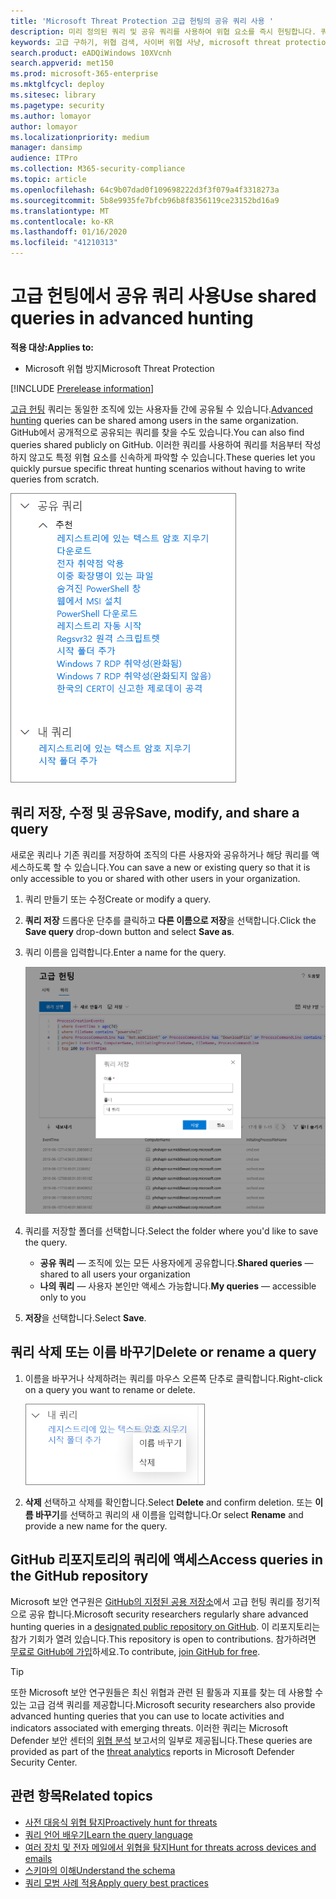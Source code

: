```yaml
---
title: 'Microsoft Threat Protection 고급 헌팅의 공유 쿼리 사용 '
description: 미리 정의된 쿼리 및 공유 쿼리를 사용하여 위협 요소를 즉시 헌팅합니다. 쿼리를 공용 또는 조직에 공유합니다.
keywords: 고급 구하기, 위협 검색, 사이버 위협 사냥, microsoft threat protection, microsoft 365, mtp, m365, 검색, 쿼리, 원격 분석, 사용자 지정 감지, 스키마, kusto, github 리포지토리, 내 쿼리, 공유 쿼리
search.product: eADQiWindows 10XVcnh
search.appverid: met150
ms.prod: microsoft-365-enterprise
ms.mktglfcycl: deploy
ms.sitesec: library
ms.pagetype: security
ms.author: lomayor
author: lomayor
ms.localizationpriority: medium
manager: dansimp
audience: ITPro
ms.collection: M365-security-compliance
ms.topic: article
ms.openlocfilehash: 64c9b07dad0f109698222d3f3f079a4f3318273a
ms.sourcegitcommit: 5b8e9935fe7bfcb96b8f8356119ce23152bd16a9
ms.translationtype: MT
ms.contentlocale: ko-KR
ms.lasthandoff: 01/16/2020
ms.locfileid: "41210313"
---
```

# <a name="use-shared-queries-in-advanced-hunting"></a><span data-ttu-id="bf253-105">고급 헌팅에서 공유 쿼리 사용</span><span class="sxs-lookup"><span data-stu-id="bf253-105">Use shared queries in advanced hunting</span></span>

<span data-ttu-id="bf253-106">**적용 대상:**</span><span class="sxs-lookup"><span data-stu-id="bf253-106">**Applies to:**</span></span>
- <span data-ttu-id="bf253-107">Microsoft 위협 방지</span><span class="sxs-lookup"><span data-stu-id="bf253-107">Microsoft Threat Protection</span></span>

[!INCLUDE [Prerelease information](../includes/prerelease.md)]

<span data-ttu-id="bf253-108">[고급 헌팅](advanced-hunting-overview.md) 쿼리는 동일한 조직에 있는 사용자들 간에 공유될 수 있습니다.</span><span class="sxs-lookup"><span data-stu-id="bf253-108">[Advanced hunting](advanced-hunting-overview.md) queries can be shared among users in the same organization.</span></span> <span data-ttu-id="bf253-109">GitHub에서 공개적으로 공유되는 쿼리를 찾을 수도 있습니다.</span><span class="sxs-lookup"><span data-stu-id="bf253-109">You can also find queries shared publicly on GitHub.</span></span> <span data-ttu-id="bf253-110">이러한 쿼리를 사용하여 쿼리를 처음부터 작성하지 않고도 특정 위협 요소를 신속하게 파악할 수 있습니다.</span><span class="sxs-lookup"><span data-stu-id="bf253-110">These queries let you quickly pursue specific threat hunting scenarios without having to write queries from scratch.</span></span>

![공유 쿼리 이미지](../images/advanced-hunting-shared-queries.png)

## <a name="save-modify-and-share-a-query"></a><span data-ttu-id="bf253-112">쿼리 저장, 수정 및 공유</span><span class="sxs-lookup"><span data-stu-id="bf253-112">Save, modify, and share a query</span></span>
<span data-ttu-id="bf253-113">새로운 쿼리나 기존 쿼리를 저장하여 조직의 다른 사용자와 공유하거나 해당 쿼리를 액세스하도록 할 수 있습니다.</span><span class="sxs-lookup"><span data-stu-id="bf253-113">You can save a new or existing query so that it is only accessible to you or shared with other users in your organization.</span></span> 

1. <span data-ttu-id="bf253-114">쿼리 만들기 또는 수정</span><span class="sxs-lookup"><span data-stu-id="bf253-114">Create or modify a query.</span></span> 

2. <span data-ttu-id="bf253-115">**쿼리 저장** 드롭다운 단추를 클릭하고 **다른 이름으로 저장**을 선택합니다.</span><span class="sxs-lookup"><span data-stu-id="bf253-115">Click the **Save query** drop-down button and select **Save as**.</span></span>
    
3. <span data-ttu-id="bf253-116">쿼리 이름을 입력합니다.</span><span class="sxs-lookup"><span data-stu-id="bf253-116">Enter a name for the query.</span></span> 

   ![쿼리 저장의 이미지](../images/advanced-hunting-save-query.png)

4. <span data-ttu-id="bf253-118">쿼리를 저장할 폴더를 선택합니다.</span><span class="sxs-lookup"><span data-stu-id="bf253-118">Select the folder where you'd like to save the query.</span></span>
    - <span data-ttu-id="bf253-119">**공유 쿼리** — 조직에 있는 모든 사용자에게 공유합니다.</span><span class="sxs-lookup"><span data-stu-id="bf253-119">**Shared queries** — shared to all users your organization</span></span>
    - <span data-ttu-id="bf253-120">**나의 쿼리** — 사용자 본인만 액세스 가능합니다.</span><span class="sxs-lookup"><span data-stu-id="bf253-120">**My queries** — accessible only to you</span></span>
    
5. <span data-ttu-id="bf253-121">**저장**을 선택합니다.</span><span class="sxs-lookup"><span data-stu-id="bf253-121">Select **Save**.</span></span> 

## <a name="delete-or-rename-a-query"></a><span data-ttu-id="bf253-122">쿼리 삭제 또는 이름 바꾸기</span><span class="sxs-lookup"><span data-stu-id="bf253-122">Delete or rename a query</span></span>
1. <span data-ttu-id="bf253-123">이름을 바꾸거나 삭제하려는 쿼리를 마우스 오른쪽 단추로 클릭합니다.</span><span class="sxs-lookup"><span data-stu-id="bf253-123">Right-click on a query you want to rename or delete.</span></span>

    ![쿼리 삭제의 이미지](../images/advanced_hunting_delete_rename.png)

2. <span data-ttu-id="bf253-125">**삭제** 선택하고 삭제를 확인합니다.</span><span class="sxs-lookup"><span data-stu-id="bf253-125">Select **Delete** and confirm deletion.</span></span> <span data-ttu-id="bf253-126">또는 **이름 바꾸기**를 선택하고 쿼리의 새 이름을 입력합니다.</span><span class="sxs-lookup"><span data-stu-id="bf253-126">Or select **Rename** and provide a new name for the query.</span></span>

## <a name="access-queries-in-the-github-repository"></a><span data-ttu-id="bf253-127">GitHub 리포지토리의 쿼리에 액세스</span><span class="sxs-lookup"><span data-stu-id="bf253-127">Access queries in the GitHub repository</span></span>  
<span data-ttu-id="bf253-128">Microsoft 보안 연구원은 [GitHub의 지정된 공용 저장소](https://github.com/microsoft/MTP-AHQ)에서 고급 헌팅 쿼리를 정기적으로 공유 합니다.</span><span class="sxs-lookup"><span data-stu-id="bf253-128">Microsoft security researchers regularly share advanced hunting queries in a [designated public repository on GitHub](https://github.com/microsoft/MTP-AHQ).</span></span> <span data-ttu-id="bf253-129">이 리포지토리는 참가 기회가 열려 있습니다.</span><span class="sxs-lookup"><span data-stu-id="bf253-129">This repository is open to contributions.</span></span> <span data-ttu-id="bf253-130">참가하려면 [무료로 GitHub에 가입](https://github.com/)하세요.</span><span class="sxs-lookup"><span data-stu-id="bf253-130">To contribute, [join GitHub for free](https://github.com/).</span></span>

>[!tip]
><span data-ttu-id="bf253-131">또한 Microsoft 보안 연구원들은 최신 위협과 관련 된 활동과 지표를 찾는 데 사용할 수 있는 고급 검색 쿼리를 제공합니다.</span><span class="sxs-lookup"><span data-stu-id="bf253-131">Microsoft security researchers also provide advanced hunting queries that you can use to locate activities and indicators associated with emerging threats.</span></span> <span data-ttu-id="bf253-132">이러한 쿼리는 Microsoft Defender 보안 센터의 [위협 분석](https://docs.microsoft.com/windows/security/threat-protection/microsoft-defender-atp/threat-analytics) 보고서의 일부로 제공됩니다.</span><span class="sxs-lookup"><span data-stu-id="bf253-132">These queries are provided as part of the [threat analytics](https://docs.microsoft.com/windows/security/threat-protection/microsoft-defender-atp/threat-analytics) reports in Microsoft Defender Security Center.</span></span>

## <a name="related-topics"></a><span data-ttu-id="bf253-133">관련 항목</span><span class="sxs-lookup"><span data-stu-id="bf253-133">Related topics</span></span>
- [<span data-ttu-id="bf253-134">사전 대응식 위협 탐지</span><span class="sxs-lookup"><span data-stu-id="bf253-134">Proactively hunt for threats</span></span>](advanced-hunting-overview.md)
- [<span data-ttu-id="bf253-135">쿼리 언어 배우기</span><span class="sxs-lookup"><span data-stu-id="bf253-135">Learn the query language</span></span>](advanced-hunting-query-language.md)
- [<span data-ttu-id="bf253-136">여러 장치 및 전자 메일에서 위협을 탐지</span><span class="sxs-lookup"><span data-stu-id="bf253-136">Hunt for threats across devices and emails</span></span>](advanced-hunting-query-emails-devices.md)
- [<span data-ttu-id="bf253-137">스키마의 이해</span><span class="sxs-lookup"><span data-stu-id="bf253-137">Understand the schema</span></span>](advanced-hunting-schema-tables.md)
- [<span data-ttu-id="bf253-138">쿼리 모범 사례 적용</span><span class="sxs-lookup"><span data-stu-id="bf253-138">Apply query best practices</span></span>](advanced-hunting-best-practices.md)